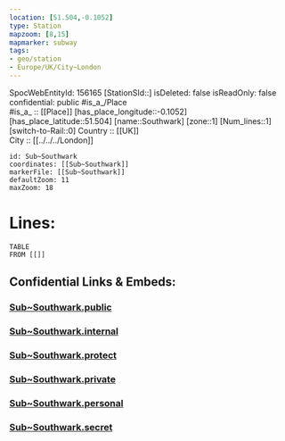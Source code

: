 ```yaml
---
location: [51.504,-0.1052] 
type: Station 
mapzoom: [8,15] 
mapmarker: subway 
tags:
- geo/station
- Europe/UK/City~London
---
```

SpocWebEntityId: 156165
[StationSId::] 
isDeleted: false
isReadOnly: false
confidential: public
#is_a_/Place  
#is_a_ :: [[Place]] 
[has_place_longitude::-0.1052] 
[has_place_latitude::51.504] 
[name::Southwark] 
[zone::1] 
[Num_lines::1] 
[switch-to-Rail::0] 
Country :: [[UK]]  
City :: [[../../../London]]  


```leaflet
id: Sub~Southwark
coordinates: [[Sub~Southwark]] 
markerFile: [[Sub~Southwark]] 
defaultZoom: 11 
maxZoom: 18
```


# Lines: 
```dataview
TABLE 
FROM [[]] 
```


## Confidential Links & Embeds: 

### [Sub~Southwark.public](/_public/\Earth\Continent\Europe\Europe~North\UK\England\Regions~England\London,Greater\cities~GreaterLondon\Underground\StationSub~Southwark.public.md) 

### [Sub~Southwark.internal](/_internal/\Earth\Continent\Europe\Europe~North\UK\England\Regions~England\London,Greater\cities~GreaterLondon\Underground\StationSub~Southwark.internal.md) 

### [Sub~Southwark.protect](/_protect/\Earth\Continent\Europe\Europe~North\UK\England\Regions~England\London,Greater\cities~GreaterLondon\Underground\StationSub~Southwark.protect.md) 

### [Sub~Southwark.private](/_private/\Earth\Continent\Europe\Europe~North\UK\England\Regions~England\London,Greater\cities~GreaterLondon\Underground\StationSub~Southwark.private.md) 

### [Sub~Southwark.personal](/_personal/\Earth\Continent\Europe\Europe~North\UK\England\Regions~England\London,Greater\cities~GreaterLondon\Underground\StationSub~Southwark.personal.md) 

### [Sub~Southwark.secret](/_secret/\Earth\Continent\Europe\Europe~North\UK\England\Regions~England\London,Greater\cities~GreaterLondon\Underground\StationSub~Southwark.secret.md)

